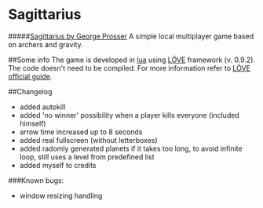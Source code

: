 # Sagittarius

#####[Sagittarius by George Prosser](http://gprosser.itch.io/sagittarius)
A simple local multiplayer game based on archers and gravity.

##Some info
The game is developed in [lua](http://www.lua.org/) using [LÖVE](https://love2d.org/) framework (v. 0.9.2).
The code doesn't need to be compiled. For more information refer to [LÖVE official guide](https://love2d.org/wiki/Game_Distribution).

##Changelog
- added autokill
- added 'no winner' possibility when a player kills everyone (included himself)
- arrow time increased up to 8 seconds
- added real fullscreen (without letterboxes)
- added radomly generated planets
    if it takes too long, to avoid infinite loop, still uses a level from predefined list
- added myself to credits

###Known bugs:
- window resizing handling
